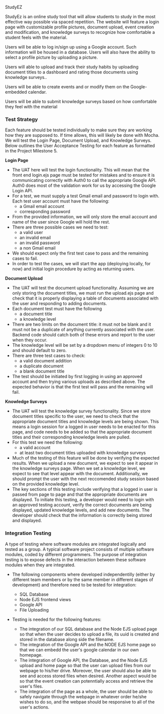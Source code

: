 StudyEZ

StudyEz is an online study tool that will allow students to study in the most effective way possible via spaced repetition. <spaced repetition explanation here maybe> The website will feature a login page with customizable profile pictures, document upload, event creation and modification, and knowledge surveys to recognize how comfortable a student feels with the material. 
  
Users will be able to log in/sign up using a Google account. Such information will be housed in a database. Users will also have the ability to select a profile picture by uploading a picture. 

Users will able to upload and track their study habits by uploading document titles to a dashboard and rating those documents using knowledge surveys..   
 
Users will be able to create events and or modify them on the Google-embedded calendar. 
  
Users will be able to submit knowledge surveys based on how comfortable they feel with the material
  
### Test Strategy
  Each feature should be tested individually to make sure they are working how they are supposed to. If time allows, this will likely be done with Mocha. We will test the Login Page, Document Upload, and Knowledge Surveys. Below outlines the User Acceptance Testing for each feature as formatted in the Project Milestone 5. 
  
  **Login Page** <br>
  * The UAT here will test the login functionality. This will mean that the front end login.ejs page must be tested for mistakes and to ensure it is communicating correctly with Auth0 to call the appropriate Google API. Auth0 does most of the validation work for us by accessing the Google Login API. 
  * For a test, we must supply a test Gmail email and password to login with. Each test user account must have the following:
    - a Gmail email account
    - corresponding password
  * From the provided information, we will only store the email account and name of the user since Google will hold the rest. 
  * There are three possible cases we need to test:
    - a valid user
    - an invalid email
    - an invalid password
    - a non Gmail email
  * We should expect only the first test case to pass and the remaining cases to fail. 
  * In order to test the cases, we will start the app (deploying locally, for now) and initial login procedure by acting as returning users. 
  
  **Document Upload** <br>
  * The UAT will test the document upload functionality. Assuming we are only storing the document titles, we must run the upload.ejs page and check that it is properly displaying a table of documents associated with the user and responding to adding documents. 
  * Each document test must have the following
    - a document title
    - a knowledge level
  * There are two limits on the document title: it must not be blank and it must not be a duplicate of anything currently associated with the user. Backend code should catch both of these errors and report to the user when they occur. 
  * The knowledge level will be set by a dropdown menu of integers 0 to 10 and should default to zero. 
  * There are three test cases to check:
    - a valid document addition
    - a duplicate document
    - a blank document title
  * The test should be initiated by first logging in using an approved account and then trying various uploads as described above. The expected behavior is that the first test will pass and the remaining will fail. 
  
  **Knowledge Surveys** <br>
  * The UAT will test the knowledge survey functionality. Since we store document titles specific to the user, we need to check that the appropriate document titles and knowledge levels are being shown. This means a login session for a logged in user needs to be enacted for this page, and code needs to be added so that the appropriate document titles and their corresponding knowledge levels are pulled. 
  * For this test we need the following:
    - a valid account
    - at least two document titles uploaded with knowledge surveys
  * Much of the testing of this feature will be done by verifying the expected results. When we upload a new document, we expect to see it appear in the knowledge surveys page. When we set a knowledge level, we expect to see that level appear with the document. Additionally, we should prompt the user with the next reccomended study session based on the provided knowledge level. 
  * The key sections of this testing include verifying that a logged in user is passed from page to page and that the appropriate documents are displayed. To initiate this testing, a developer would need to login with an approved testing account, verify the correct documents are being displayed, updated knowledge levels, and add new documents. The developer should check that the information is correctly being stored and displayed. 

### Integration Testing
A type of testing where software modules are integrated logically and tested as a group. A typical software project consists of multiple software modules, coded by different programmers. The purpose of integration testing is to expose defects in the interaction between these software modules when they are integrated.

* The following components where developed independentilly (either by different team members or by the same member in different stages of development) and therefore need to be tested for integration: 
  - SQL Database
  - Node EJS frontend views 
  - Google API
  - File Uploading 

* Testing is needed for the following features: 
  - The integration of our SQL database and the Node EJS upload page so that when the user decides to upload a file, its uuid is created and stored in the database along side the filename. 
  - The integration of the Google API and the NODE EJS home page so that we can embedd the user's google calendar in our own homepage.
  - The integration of Google API, the Database, and the Node EJS upload and home page so that the user can upload files from our webpage to his/her drive. Moreover, the user should also be able to see and access stored files when desired. Another aspect would be so that the event creation can potenntially access and retrieve the user's files.
  - The integration of the page as a whole, the user should be able to safely navigate through the webpage in whatever order he/she wishes to do so, and the webpae should be responsive to all of the user's actions. 
